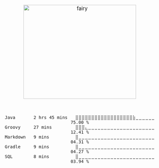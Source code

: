 <meta property="og:title" content="github-profile">
<meta property="og:description" content="u cant controll me">
<meta property="og:image" content="https://github.com/ruukr8080/ruukr8080/blob/main/resources/blackWargraymonjpg.jpg?raw=true">

<!--<p align="center" style="font-size:1.2em;"><h4 align="center">👋</h4>-->
</p>
<div align="center" style="font-size:1.2em;">
<p align="center">
    <img width="370" height="308" alt="fairy" src="resources/picimg-2bc4adb3-5d38-46cf-8276-ba3eafae9f6e.gif" />
</p>
<div>
<br>
    
<!-- <p align="center">
  <img src="https://img.shields.io/badge/Java-3776AB?style=flat&logo=java&logoColor=white"/>
  <img src="https://img.shields.io/badge/JavaScript-F7DF1E?style=flat&logo=javascript&logoColor=black"/>
  <img src="https://img.shields.io/badge/TypeScript-61DAFB?style=flat&logo=typescript&logoColor=black"/>
</p> -->
<div align="center">

<!--START_SECTION:waka-->

```java,js,ts,other
Java       2 hrs 45 mins   ⣿⣿⣿⣿⣿⣿⣿⣿⣿⣿⣿⣿⣿⣿⣿⣿⣿⣿⣷⣀⣀⣀⣀⣀⣀   75.00 %
Groovy     27 mins         ⣿⣿⣿⣄⣀⣀⣀⣀⣀⣀⣀⣀⣀⣀⣀⣀⣀⣀⣀⣀⣀⣀⣀⣀⣀   12.41 %
Markdown   9 mins          ⣿⣀⣀⣀⣀⣀⣀⣀⣀⣀⣀⣀⣀⣀⣀⣀⣀⣀⣀⣀⣀⣀⣀⣀⣀   04.31 %
Gradle     9 mins          ⣿⣀⣀⣀⣀⣀⣀⣀⣀⣀⣀⣀⣀⣀⣀⣀⣀⣀⣀⣀⣀⣀⣀⣀⣀   04.27 %
SQL        8 mins          ⣿⣀⣀⣀⣀⣀⣀⣀⣀⣀⣀⣀⣀⣀⣀⣀⣀⣀⣀⣀⣀⣀⣀⣀⣀   03.94 %
```

<!--END_SECTION:waka-->

</div>
